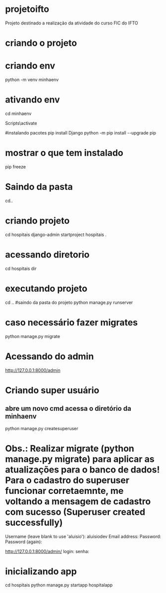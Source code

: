 # projetoifto
Projeto destinado a realização da atividade do curso FIC do IFTO

# criando o projeto
# criando env
python -m venv minhaenv

# ativando env
cd minhaenv

Scripts\activate

#instalando pacotes
pip install Django
python -m pip install --upgrade pip

# mostrar o que tem instalado
pip freeze

# Saindo da pasta
cd..

# criando projeto
cd hospitais
django-admin startproject hospitais .

# acessando  diretorio
cd hospitais
dir

# executando projeto
cd .. #saindo da pasta do projeto
python manage.py runserver

# caso necessário fazer migrates
python manage.py migrate

# Acessando do  admin
http://127.0.0.1:8000/admin

# Criando super usuário
## abre um novo cmd acessa o diretório da minhaenv
python manage.py createsuperuser

# Obs.: Realizar migrate (python manage.py migrate) para aplicar as atualizações para o banco de dados! Para o cadastro do superuser funcionar corretaemnte, me voltando a mensagem de cadastro com sucesso (Superuser created successfully)

Username (leave blank to use 'aluisio'): aluisiodev
Email address:
Password: 
Password (again): 

http://127.0.0.1:8000/admin/
login: 
senha: 

# inicializando  app
cd hospitais
python manage.py startapp hospitalapp
